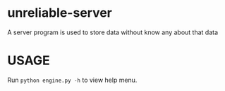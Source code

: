 # unreliable-server
A server program is used to store data without know any about that data

# USAGE
Run `python engine.py -h` to view help menu.